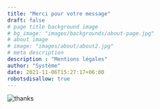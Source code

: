 ```yaml
---
title: "Merci pour votre message"
draft: false
# page title background image
# bg_image: "images/backgrounds/about-page.jpg"
# about image
# image: "images/about/about2.jpg"
# meta description
description : "Mentions légales"
author: "Système"
date: 2021-11-06T15:27:17+06:00
robotsdisallow: true
---
```


![thanks](/images/thanks.gif#center)
